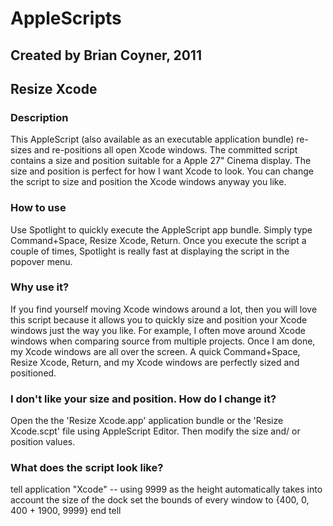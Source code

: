 # AppleScripts
## Created by Brian Coyner, 2011

## Resize Xcode
### Description
This AppleScript (also available as an executable application bundle) re-sizes and re-positions all open Xcode windows. The committed script contains a size and position suitable for a Apple 27" Cinema display. The size and position is perfect for how I want Xcode to look. You can change the script to size and position the Xcode windows anyway you like.

### How to use
Use Spotlight to quickly execute the AppleScript app bundle. Simply type Command+Space, Resize Xcode, Return. Once you execute the script a couple of times, Spotlight is really fast at displaying the script in the popover menu.

### Why use it?
If you find yourself moving Xcode windows around a lot, then you will love this script because it allows you to quickly size and position your Xcode windows just the way you like. For example, I often move around Xcode windows when comparing source from multiple projects. Once I am done, my Xcode windows are all over the screen. A quick Command+Space, Resize Xcode, Return, and my Xcode windows are perfectly sized and positioned.

### I don't like your size and position. How do I change it?
Open the the 'Resize Xcode.app' application bundle or the 'Resize Xcode.scpt' file using AppleScript Editor. Then modify the size and/ or position values. 

### What does the script look like?

tell application "Xcode"
    -- using 9999 as the height automatically takes into account the size of the dock
    set the bounds of every window to {400, 0, 400 + 1900, 9999}
end tell
